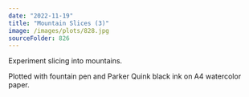 ```yaml
---
date: "2022-11-19"
title: "Mountain Slices (3)"
image: /images/plots/828.jpg
sourceFolder: 826
---
```


Experiment slicing into mountains.

Plotted with fountain pen and Parker Quink black ink on A4 watercolor paper.